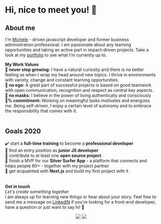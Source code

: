 # Hi, nice to meet you! 👋

## About me
I'm [Michèle](https://michele-marschner-portfolio.netlify.app) - driven javascript developer and former business administration professional. I am passionate about any learning opportunities and taking an active part in impact-driven projects. 
Take a look at my [portfolio](https://michele-marschner-portfolio.netlify.app) to see what I'm currently up to.

**My Work Values**<br />
**🌱 never stop growing:** I have a natural curiosity and there is no better feeling as when I wrap my head around new topics. I thrive in environments with variety, change and constant learning opportunities.<br />
**🙌 no ego:** A great part of successful projects is based on good teamwork with open communication, recognition and respect as central key aspects. <br />
**👩 no masks:** I believe in the power of living authentically and consciously <br />
**💯% commitment:** Working on meaningful tasks motivates and energizes me.  Being self-driven, I enjoy a certain level of autonomy and to embrace the  responsibility that comes with it.  
<br />

## Goals 2020
✔️ start a **full-time training** to become a **professional developer**<br />
🔘 find an entry position as **junior JS developer**<br />
🔘 contribute to at least one **open source project**<br />
🔘  finish a MVP for our **Silver Surfer App** - a platform that connects and helps people 60+ - together with my project partner<br />
🔘 get acquainted with **Next.js** and build my first project with it
<br />
<br />
<br />
**Get in touch** <br />
*Let's create something together* <br />
I am always up for learning new things or hear about your story. Feel free to send me a message on [LinkedIN](https://www.linkedin.com/in/mich%C3%A8le-marschner-89578a115/) if you're looking for a front-end developer, have a question or just want to say hi! 🙋
<p align="center"><a href="https://michele-marschner-portfolio.netlify.app"><img src="https://user-images.githubusercontent.com/49597398/94343777-de150000-001a-11eb-8c53-4d79f5a08ec8.png"/></a>
<a href="https://www.linkedin.com/in/mich%C3%A8le-marschner-89578a115/"><img src="https://user-images.githubusercontent.com/49597398/94343779-e2d9b400-001a-11eb-894f-f3e341ba55d8.png"/></a></p>

